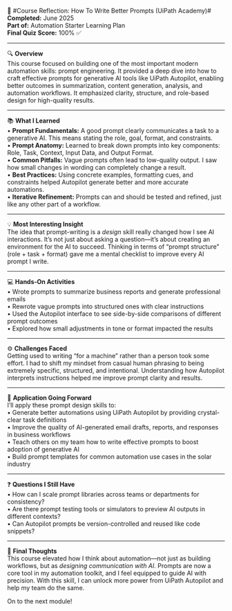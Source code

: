 🧠 #Course Reflection: How To Write Better Prompts (UiPath Academy)#  
**Completed:** June 2025  
**Part of:** Automation Starter Learning Plan  
**Final Quiz Score:** 100% ✅

---

🔍 **Overview**  
This course focused on building one of the most important modern automation skills: prompt engineering. It provided a deep dive into how to craft effective prompts for generative AI tools like UiPath Autopilot, enabling better outcomes in summarization, content generation, analysis, and automation workflows. It emphasized clarity, structure, and role-based design for high-quality results.

---

📚 **What I Learned**  
• **Prompt Fundamentals:** A good prompt clearly communicates a task to a generative AI. This means stating the role, goal, format, and constraints.  
• **Prompt Anatomy:** Learned to break down prompts into key components: Role, Task, Context, Input Data, and Output Format.  
• **Common Pitfalls:** Vague prompts often lead to low-quality output. I saw how small changes in wording can completely change a result.  
• **Best Practices:** Using concrete examples, formatting cues, and constraints helped Autopilot generate better and more accurate automations.  
• **Iterative Refinement:** Prompts can and should be tested and refined, just like any other part of a workflow.

---

💡 **Most Interesting Insight**  
The idea that prompt-writing is a *design* skill really changed how I see AI interactions. It’s not just about asking a question—it’s about creating an environment for the AI to succeed. Thinking in terms of “prompt structure” (role + task + format) gave me a mental checklist to improve every AI prompt I write.

---

💻 **Hands-On Activities**  
• Wrote prompts to summarize business reports and generate professional emails  
• Rewrote vague prompts into structured ones with clear instructions  
• Used the Autopilot interface to see side-by-side comparisons of different prompt outcomes  
• Explored how small adjustments in tone or format impacted the results

---

⚙️ **Challenges Faced**  
Getting used to writing “for a machine” rather than a person took some effort. I had to shift my mindset from casual human phrasing to being extremely specific, structured, and intentional. Understanding how Autopilot interprets instructions helped me improve prompt clarity and results.

---

🚀 **Application Going Forward**  
I’ll apply these prompt design skills to:  
• Generate better automations using UiPath Autopilot by providing crystal-clear task definitions  
• Improve the quality of AI-generated email drafts, reports, and responses in business workflows  
• Teach others on my team how to write effective prompts to boost adoption of generative AI  
• Build prompt templates for common automation use cases in the solar industry

---

❓ **Questions I Still Have**  
• How can I scale prompt libraries across teams or departments for consistency?  
• Are there prompt testing tools or simulators to preview AI outputs in different contexts?  
• Can Autopilot prompts be version-controlled and reused like code snippets?

---

🎯 **Final Thoughts**  
This course elevated how I think about automation—not just as building workflows, but as *designing communication with AI*. Prompts are now a core tool in my automation toolkit, and I feel equipped to guide AI with precision. With this skill, I can unlock more power from UiPath Autopilot and help my team do the same.

On to the next module!
